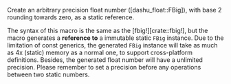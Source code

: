 Create an arbitrary precision float number ([dashu_float::FBig]), with base 2 rounding towards zero, as a static reference.

The syntax of this macro is the same as the [fbig!][crate::fbig!], but the macro generates a **reference to** a immutable static `FBig` instance. Due to the limitation of const generics, the generated `FBig` instance will take as much as 4x (static) memory as a normal one, to support cross-platform definitions. Besides, the generated float number will have a unlimited precision. Please remember to set a precision before any operations between two static numbers.